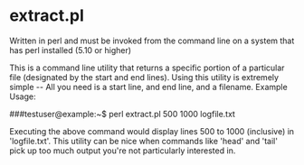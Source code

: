extract.pl
=======
Written in perl and must be invoked from the command line on a system that has perl installed (5.10 or higher)

This is a command line utility that returns a specific portion of a particular file (designated by the start and end lines).
Using this utility is extremely simple -- All you need is a start line, and end line, and a filename.
Example Usage:

###testuser@example:~$ perl extract.pl 500 1000 logfile.txt

Executing the above command would display lines 500 to 1000 (inclusive) in 'logfile.txt'.
This utility can be nice when commands like 'head' and 'tail' pick up too much output you're not 
particularly interested in.
